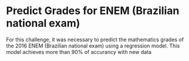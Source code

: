 # Predict Grades for ENEM (Brazilian national exam)
For this challenge, it was necessary to predict the mathematics grades of the 2016 ENEM (Brazilian national exam) using a regression model.
This model achieves more than 90% of accurancy with new data
